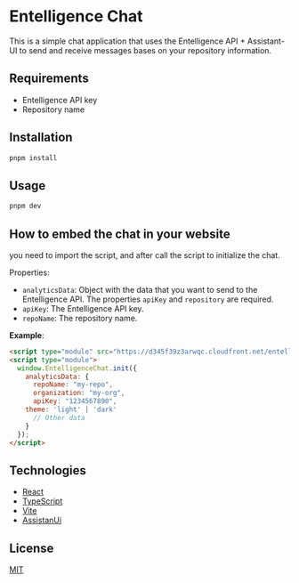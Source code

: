 # Entelligence Chat

This is a simple chat application that uses the Entelligence API + Assistant-UI to send and receive messages bases on your repository information.

## Requirements
- Entelligence API key
- Repository name

## Installation
```bash
pnpm install
```

## Usage

```bash
pnpm dev
```

## How to embed the chat in your website
you need to import the script, and after call the script to initialize the chat.

Properties:
- `analyticsData`: Object with the data that you want to send to the Entelligence API. The properties `apiKey` and `repository` are required.
- `apiKey`: The Entelligence API key.
- `repoName`: The repository name.

**Example**:
```html
<script type="module" src="https://d345f39z3arwqc.cloudfront.net/entelligence-chat.js"></script>
<script type="module">
  window.EntelligenceChat.init({
    analyticsData: {
      repoName: "my-repo",
      organization: "my-org",
      apiKey: "1234567890",
    theme: 'light' | 'dark'
      // Other data
    }
  });
</script>
```

## Technologies
- [React](https://reactjs.org/)
- [TypeScript](https://www.typescriptlang.org/)
- [Vite](https://vitejs.dev/)
- [AssistanUi](https://assistant-ui.com/)

## License
[MIT](https://choosealicense.com/licenses/mit/)
